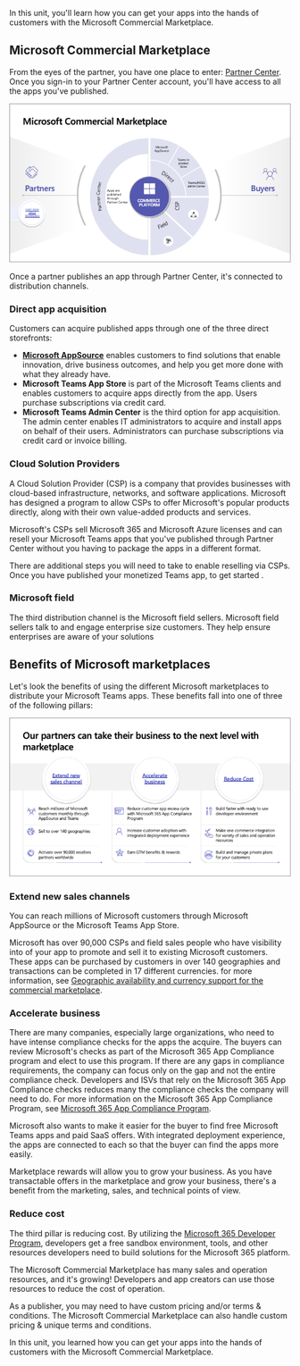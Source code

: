 In this unit, you'll learn how you can get your apps into the hands of customers with the Microsoft Commercial Marketplace.

## Microsoft Commercial Marketplace

From the eyes of the partner, you have one place to enter: [Partner Center](https://partner.microsoft.com/). Once you sign-in to your Partner Center account, you'll have access to all the apps you've published.

![Diagram of the Microsoft Commercial Marketplace.](../media/03-microsoft-commercial-marketplace.png)

Once a partner publishes an app through Partner Center, it's connected to distribution channels.

### Direct app acquisition

Customers can acquire published apps through one of the three direct storefronts:

- **[Microsoft AppSource](https://appsource.microsoft.com)** enables customers to find solutions that enable innovation, drive business outcomes, and help you get more done with what they already have.
- **Microsoft Teams App Store** is part of the Microsoft Teams clients and enables customers to acquire apps directly from the app. Users purchase subscriptions via credit card.
- **Microsoft Teams Admin Center** is the third option for app acquisition. The admin center enables IT administrators to acquire and install apps on behalf of their users. Administrators can purchase subscriptions via credit card or invoice billing.

### Cloud Solution Providers

A Cloud Solution Provider (CSP) is a company that provides businesses with cloud-based infrastructure, networks, and software applications. Microsoft has designed a program to allow CSPs to offer Microsoft's popular products directly, along with their own value-added products and services.

Microsoft's CSPs sell Microsoft 365 and Microsoft Azure licenses and can resell your Microsoft Teams apps that you've published through Partner Center without you having to package the apps in a different format.

There are additional steps you will need to take to enable reselling via CSPs. Once you have published your monetized Teams app, to get started .

### Microsoft field

The third distribution channel is the Microsoft field sellers. Microsoft field sellers talk to and engage enterprise size customers. They help ensure enterprises are aware of your solutions

## Benefits of Microsoft marketplaces

Let's look the benefits of using the different Microsoft marketplaces to distribute your Microsoft Teams apps. These benefits fall into one of three of the following pillars:

![Diagram of the Microsoft marketplace pillars.](../media/03-microsoft-marketplace-benefits.png)

### Extend new sales channels

You can reach millions of Microsoft customers through Microsoft AppSource or the Microsoft Teams App Store.

Microsoft has over 90,000 CSPs and field sales people who have visibility into of your app to promote and sell it to existing Microsoft customers. These apps can be purchased by customers in over 140 geographies and transactions can be completed in 17 different currencies. for more information, see [Geographic availability and currency support for the commercial marketplace](/azure/marketplace/marketplace-geo-availability-currencies).

### Accelerate business

There are many companies, especially large organizations, who need to have intense compliance checks for the apps the acquire. The buyers can review Microsoft's checks as part of the Microsoft 365 App Compliance program and elect to use this program. If there are any gaps in compliance requirements, the company can focus only on the gap and not the entire compliance check. Developers and ISVs that rely on the Microsoft 365 App Compliance checks reduces many the compliance checks the company will need to do. For more information on the Microsoft 365 App Compliance Program, see [Microsoft 365 App Compliance Program](/microsoft-365-app-certification/overview).

Microsoft also wants to make it easier for the buyer to find free Microsoft Teams apps and paid SaaS offers. With integrated deployment experience, the apps are connected to each so that the buyer can find the apps more easily.

Marketplace rewards will allow you to grow your business. As you have transactable offers in the marketplace and grow your business, there's a benefit from the marketing, sales, and technical points of view.

### Reduce cost

The third pillar is reducing cost. By utilizing the [Microsoft 365 Developer Program](https://developer.microsoft.com/microsoft-365/dev-program?ocid=MSlearn), developers get a free sandbox environment, tools, and other resources developers need to build solutions for the Microsoft 365 platform.

The Microsoft Commercial Marketplace has many sales and operation resources, and it's growing! Developers and app creators can use those resources to reduce the cost of operation.

As a publisher, you may need to have custom pricing and/or terms & conditions. The Microsoft Commercial Marketplace can also handle custom pricing & unique terms and conditions.

In this unit, you learned how you can get your apps into the hands of customers with the Microsoft Commercial Marketplace.
